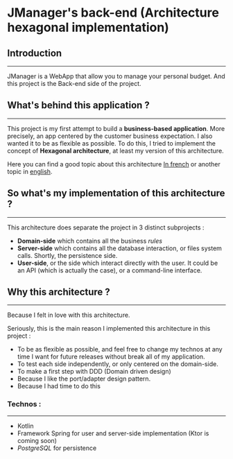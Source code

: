 # JManager's back-end (Architecture hexagonal implementation)


## Introduction

--- 

JManager is a WebApp that allow you to manage your personal budget. And this project is the Back-end side of the project.


## What's behind this application ?

--- 

This project is my first attempt to build a **business-based application**. More precisely, an app centered by the customer business expectation.
I also wanted it to be as flexible as possible. 
To do this, I tried to implement the concept of **Hexagonal architecture**, at least my version of this architecture.

Here you can find a good topic about this architecture [In french](https://blog.octo.com/architecture-hexagonale-trois-principes-et-un-exemple-dimplementation/) or another topic in [english](https://medium.com/ssense-tech/hexagonal-architecture-there-are-always-two-sides-to-every-story-bc0780ed7d9c).

## So what's my implementation of this architecture ? 

--- 

This architecture does separate the project in 3 distinct subprojects :
* **Domain-side** which contains all the business _rules_
* **Server-side** which contains all the database interaction, or files system calls. Shortly, the persistence side. 
* **User-side**, or the side which interact directly with the user. It could be an API (which is actually the case), or a command-line interface.

## Why this architecture ?

--- 

Because I felt in love with this architecture. 

Seriously, this is the main reason I implemented this architecture in this project : 

* To be as flexible as possible, and feel free to change my technos at any time I want for future releases without break all of my application. 
* To test each side independently, or only centered on the domain-side. 
* To make a first step with DDD (Domain driven design)
* Because I like the port/adapter design pattern. 
* Because I had time to do this

### Technos : 

---

* Kotlin
* Framework Spring for user and server-side implementation (Ktor is coming soon)
* _PostgreSQL_ for persistence

